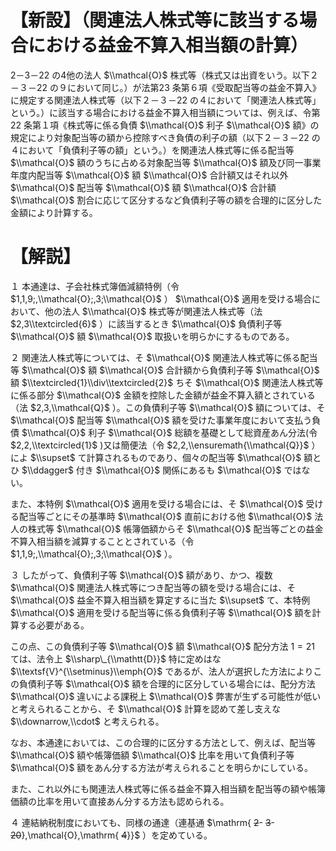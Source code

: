 # 【新設】（関連法人株式等に該当する場合における益金不算入相当額の計算）

2－3－22 の4他の法人 $\\mathcal{O}$ 株式等（株式又は出資をいう。以下２－３－22 の９において同じ。）が法第23 条第６項《受取配当等の益金不算入》に規定する関連法人株式等（以下２－３－22 の４において「関連法人株式等」という。）に該当する場合における益金不算入相当額については、例えば、令第22 条第１項《株式等に係る負債 $\\mathcal{O}$ 利子 $\\mathcal{O}$ 額》の規定により対象配当等の額から控除すべき負債の利子の額（以下２－３－22 の４において「負債利子等の額」という。）を関連法人株式等に係る配当等 $\\mathcal{O}$ 額のうちに占める対象配当等 $\\mathcal{O}$ 額及び同一事業年度内配当等 $\\mathcal{O}$ 額 $\\mathcal{O}$ 合計額又はそれ以外 $\\mathcal{O}$ 配当等 $\\mathcal{O}$ 額 $\\mathcal{O}$ 合計額 $\\mathcal{O}$ 割合に応じて区分するなど負債利子等の額を合理的に区分した金額により計算する。

# 【解説】

１ 本通達は、子会社株式簿価減額特例（令 $1,1,9;,\\mathcal{O};,3;\\mathcal{O}$ ） $\\mathcal{O}$ 適用を受ける場合において、他の法人 $\\mathcal{O}$ 株式等が関連法人株式等（法 $2,3\\textcircled{6}$ ）に該当するとき $\\mathcal{O}$ 負債利子等 $\\mathcal{O}$ 額 $\\mathcal{O}$ 取扱いを明らかにするものである。

２ 関連法人株式等については、そ $\\mathcal{O}$ 関連法人株式等に係る配当等 $\\mathcal{O}$ 額 $\\mathcal{O}$ 合計額から負債利子等 $\\mathcal{O}$ 額 $\\textcircled{1}\\div\\textcircled{2}$ ちそ $\\mathcal{O}$ 関連法人株式等に係る部分 $\\mathcal{O}$ 金額を控除した金額が益金不算入額とされている（法 $2,3,\\mathcal{Q}$ ）。この負債利子等 $\\mathcal{O}$ 額については、そ $\\mathcal{O}$ 配当等 $\\mathcal{O}$ 額を受けた事業年度において支払う負債 $\\mathcal{O}$ 利子 $\\mathcal{O}$ 総額を基礎として総資産あん分法(令 $2,2,\\textcircled{1}$ )又は簡便法（令 $2,2,\\ensuremath{\\mathcal{Q}}$ ）によ $\\supset$ て計算されるものであり、個々の配当等 $\\mathcal{O}$ 額とひ $\\ddagger$ 付き $\\mathcal{O}$ 関係にあるも $\\mathcal{O}$ ではない。

また、本特例 $\\mathcal{O}$ 適用を受ける場合には、そ $\\mathcal{O}$ 受ける配当等ごとにその基準時 $\\mathcal{O}$ 直前における他 $\\mathcal{O}$ 法人の株式等 $\\mathcal{O}$ 帳簿価額からそ $\\mathcal{O}$ 配当等ごとの益金不算入相当額を減算することとされている（令 $1,1,9;,\\mathcal{O};,3;\\mathcal{O}$ ）。

３ したがって、負債利子等 $\\mathcal{O}$ 額があり、かつ、複数 $\\mathcal{O}$ 関連法人株式等につき配当等の額を受ける場合には、そ $\\mathcal{O}$ 益金不算入相当額を算定するに当た $\\supset$ て、本特例 $\\mathcal{O}$ 適用を受ける配当等に係る負債利子等 $\\mathcal{O}$ 額を計算する必要がある。

この点、この負債利子等 $\\mathcal{O}$ 額 $\\mathcal{O}$ 配分方法 $1=21$ ては、法令上 $\\sharp\_{\\mathtt{D}}$ 特に定めはな $\\textsf{V}^{\\setminus}\\emph{O}$ であるが、法人が選択した方法によりこの負債利子等 $\\mathcal{O}$ 額を合理的に区分している場合には、配分方法 $\\mathcal{O}$ 違いによる課税上 $\\mathcal{O}$ 弊害が生ずる可能性が低いと考えられることから、そ $\\mathcal{O}$ 計算を認めて差し支えな $\\downarrow,\\cdot$ と考えられる。

なお、本通達においては、この合理的に区分する方法として、例えば、配当等 $\\mathcal{O}$ 額や帳簿価額 $\\mathcal{O}$ 比率を用いて負債利子等 $\\mathcal{O}$ 額をあん分する方法が考えられることを明らかにしている。

また、これ以外にも関連法人株式等に係る益金不算入相当額を配当等の額や帳簿価額の比率を用いて直接あん分する方法も認められる。

４ 連結納税制度においても、同様の通達（連基通 $\\mathrm{ ~~2~~- ~~3~~- ~~20~~},\\mathcal{O},\\mathrm{ ~~4~~}}$ ）を定めている。